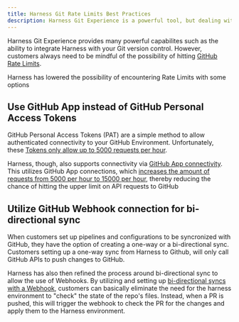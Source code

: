 ```yaml
---
title: Harness Git Rate Limits Best Practices
description: Harness Git Experience is a powerful tool, but dealing with Git Rate Limits is often a difficult issue for customers.  Here are some handy suggestions to help you with your Git Exerience Journey
---
```


Harness Git Experience provides many powerful capabilites such as the ability to integrate Harness with your Git version control.  However, customers always need to be mindful of the possibility of hitting [GitHub Rate Limits](https://docs.github.com/en/rest/using-the-rest-api/rate-limits-for-the-rest-api). 

Harness has lowered the possibility of encountering Rate Limits with some options

## Use GitHub App instead of GitHub Personal Access Tokens
GitHub Personal Access Tokens (PAT) are a simple method to allow authenticated connectivity to your GitHub Environment.  Unfortunately, these [Tokens only allow up to 5000 requests per hour](https://docs.github.com/en/rest/using-the-rest-api/rate-limits-for-the-rest-api#primary-rate-limit-for-authenticated-users). 

Harness, though, also supports connectivity via [GitHub App connectivity](https://developer.harness.io/docs/platform/connectors/code-repositories/git-hub-app-support/).  This utilizes GitHub App connections, which [increases the amount of requests from 5000 per hour to 15000 per hour](https://docs.github.com/en/rest/using-the-rest-api/rate-limits-for-the-rest-api?apiVersion=2022-11-28#primary-rate-limit-for-github-app-installations), thereby reducing the chance of hitting the upper limit on API requests to GitHub


## Utilize GitHub Webhook connection for bi-directional sync

When customers set up pipelines and configurations to be syncronized with GitHub, they have the option of creating a one-way or a bi-directional sync.  Customers setting up a one-way sync from Harness to Github, will only call GitHub APIs to push changes to GitHub.

Harness has also then refined the process around bi-directional sync to allow the use of Webhooks.  By utilizing and setting up [bi-directional syncs with a Webhook](https://developer.harness.io/docs/platform/git-experience/gitexp-bidir-sync-setup/), customers can basically eliminate the need for the harness environment to "check" the state of the repo's files.  Instead, when a PR is pushed, this will trigger the webhook to check the PR for the changes and apply them to the Harness environment.  